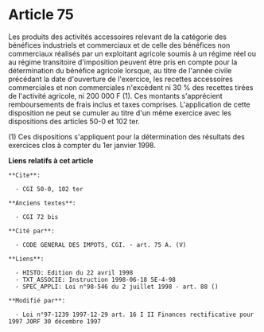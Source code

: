 # Article 75

Les produits des activités accessoires relevant de la catégorie des bénéfices industriels et commerciaux et de celle des
bénéfices non commerciaux réalisés par un exploitant agricole soumis à un régime réel ou au régime transitoire d'imposition
peuvent être pris en compte pour la détermination du bénéfice agricole lorsque, au titre de l'année civile précédant la date
d'ouverture de l'exercice, les recettes accessoires commerciales et non commerciales n'excèdent ni 30 % des recettes tirées
de l'activité agricole, ni 200 000 F (1). Ces montants s'apprécient remboursements de frais inclus et taxes comprises.
L'application de cette disposition ne peut se cumuler au titre d'un même exercice avec les dispositions des articles 50-0 et
102 ter.

(1) Ces dispositions s'appliquent pour la détermination des résultats des exercices clos à compter du 1er janvier 1998.

**Liens relatifs à cet article**

	**Cite**:

	  - CGI 50-0, 102 ter

	**Anciens textes**:

	  - CGI 72 bis

	**Cité par**:

	  - CODE GENERAL DES IMPOTS, CGI. - art. 75 A. (V)

	**Liens**:

	  - HISTO: Edition du 22 avril 1998
	  - TXT_ASSOCIE: Instruction 1998-06-18 5E-4-98
	  - SPEC_APPLI: Loi n°98-546 du 2 juillet 1998 - art. 88 ()

	**Modifié par**:

	  - Loi n°97-1239 1997-12-29 art. 16 I II Finances rectificative pour 1997 JORF 30 décembre 1997
